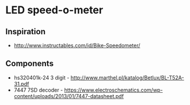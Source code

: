 # LED speed-o-meter

## Inspiration
* http://www.instructables.com/id/Bike-Speedometer/

## Components
* hs320401k-24 3 digit - http://www.marthel.pl/katalog/Betlux/BL-T52A-31.pdf
* 7447 7SD decoder - https://www.electroschematics.com/wp-content/uploads/2013/01/7447-datasheet.pdf

